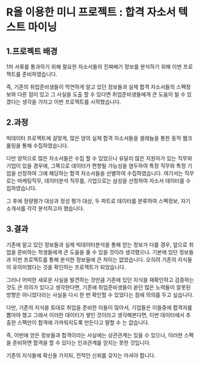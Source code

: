 <h1> R을 이용한 미니 프로젝트 : 합격 자소서 텍스트 마이닝 

## 1.프로젝트 배경

1차 서류를 통과하기 위해 필요한 자소서들의 진짜배기 정보를 분석하기 위해 이번 프로젝트를 준비하였습니다. 

즉, 기존의 취업준비생들이 막연하게 알고 있던 정보들과 실제 합격 자소서들의 스펙정보와 다른 점이 있고 그 사실을 도출 할 수 있다면 취업준비생들에게 큰 도움이 될 수 있겠다는 생각을 가지고 이번 프로젝트를 시작했습니다. 



## 2.과정

빅데이터 프로젝트에 걸맞게, 많은 양의 실제 합격 자소서들을  셀레늄을 통한 동적 웹크롤링을 통해 수집하였습니다. 

다만 양적으로 많은 자소서들은 수집 할 수 있었으나 유달리 많은 지원자가 있는 직무와 기업이 있을 경우에, 그쪽으로 데이터가 편향될 가능성을 염두하여 특정 직무와 특정 기업을 선정하여 그에 해당하는 합격 자소서들을 선별하여 수집하였습니다. 여기서는 직무로는 마케팅직무, 데이터분석 직무를, 기업으로는 삼성을 선정하여 자소서 데이터를 수집하였습니다.

그 후에 정량평가 대상과 정성 평가 대상, 두 파트로 데이터를 분류하여 스펙정보, 자기소개서를 각각 분석하고자 했습니다.



## 3.결과

기존에 알고 있던 정보들과 실제 빅데이터분석을 통해 얻는 정보가 다를 경우, 앞으로 취업을 준비하는 학생들에게  큰 도움을 줄 수 있을 것이라 생각했으나. 기본에 있던 정보들과 이번 프로젝트를 통해 분석한 정보들에 큰 차이는 없었습니다. 오히려 기존의 지식들이 유의미했다는 것을 확인하는 프로젝트가 되었습니다.

그러나 어떠한 새로운 사실을 발견하는 것만큼 기존에 있던 지식을 재확인하고 검증하는 것도 큰 의의가 있다고 생각한다면, 기존에 취업준비생들이 쏟던 많은 노력들이 잘못된 방향은 아니었다라는 사실을 다시 한 번 확인할 수 있었다는 점에 의의를 두고 싶습니다.

다만, 기존의 지식을 토대로 취업을 준비한 이들이 많아서, 기업들은 이들중에 합격자를 뽑아야 했고 그래서 이러한 데이터가 쌓인 것이라고 생각해본다면, 이번 데이터에서 추출한 스펙만이 합격에 가까워지도록 만든다고 말할 수 는 없습니다.

 즉, 이번에 얻은 정보들과 합격이라는 사실에는 상관관계는 있을 수 있으나, 이러한 스펙을 준비하면 합격을 할 수 있다는 인과관계를 얻지는 못한 것입니다.

기존의 지식들에 확신을 가지되, 전적인 신뢰를 갖지는 마셔야 합니다. 